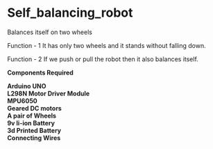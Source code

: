 # Self_balancing_robot
Balances itself on two wheels


Function - 1 
It has only two wheels and it stands without falling down.

Function  - 2
If we push or pull the robot then it also balances itself.


<b>Components Required<b/>

Arduino UNO <br>
L298N Motor Driver Module   <br>
MPU6050     <br>
Geared DC motors   <br>
A pair of Wheels    <br>
9v li-ion Battery    <br>
3d Printed Battery   <br>
Connecting Wires     <br>



